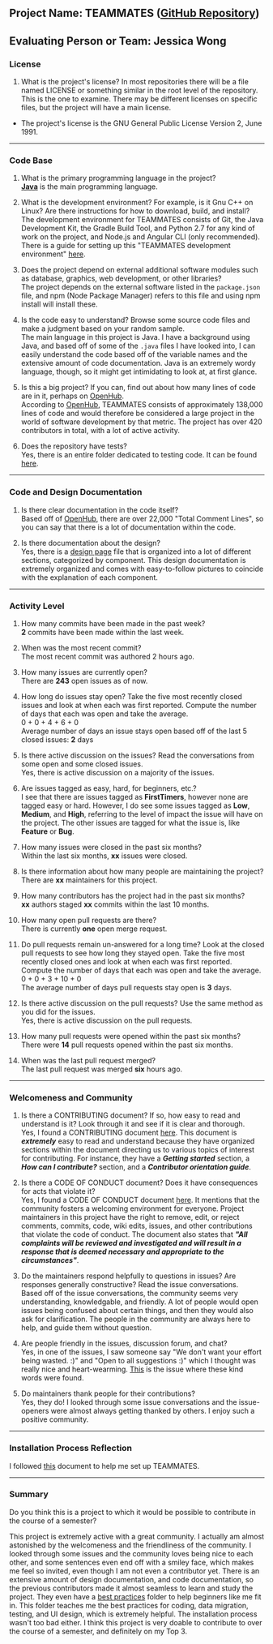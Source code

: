 **Project Name**:
TEAMMATES
([GitHub Repository](https://github.com/TEAMMATES/teammates))
---

**Evaluating Person or Team**: Jessica Wong
---


### License

1. What is the project's license?
In most repositories there will be a file named LICENSE or something similar in
the root level of the repository. This is the one to examine. There may be
different licenses on specific files, but the project will have a main license.

- The project's license is the GNU General Public License Version 2, June 1991.

---

### Code Base


1. What is the primary programming language in the project? <br>[**Java**](https://en.wikipedia.org/wiki/Java_(programming_language)) is the main programming language.

1. What is the development environment? For example, is it Gnu C++ on Linux? Are there instructions for how to download, build, and install? <br> The development environment for TEAMMATES consists of Git, the Java Development Kit, the Gradle Build Tool, and Python 2.7 for any kind of work on the project, and Node.js and Angular CLI (only recommended). There is a guide for setting up this "TEAMMATES development environment" [here](https://github.com/TEAMMATES/teammates/blob/master/docs/setting-up.md).

1. Does the project depend on external additional software modules such as database,  graphics, web development, or other libraries? <br> The project depends on the external software listed in the ```package.json``` file, and npm (Node Package Manager) refers to this file and using npm install will install these.

1. Is the code easy to understand? Browse some source code files and make a judgment based on your random sample. <br>
The main language in this project is Java. I have a background using Java, and based off of some of the ```.java``` files I have looked into, I can easily understand the code based off of the variable names and the extensive amount of code documentation. Java is an extremely wordy language, though, so it might get intimidating to look at, at first glance.

1. Is this a big project? If you can, find out about how many lines of code are in it, perhaps on [OpenHub](https://www.openhub.net/). <br>According to [OpenHub](https://www.openhub.net/p/teammates-on-github/analyses/latest/languages_summary), TEAMMATES consists of approximately 138,000 lines of code and would therefore be considered a large project in the world of software development by that metric. The project has over 420 contributors in total, with a lot of active activity.

1. Does the repository have tests?<br> Yes, there is an entire folder dedicated to testing code. It can be found [here](https://github.com/TEAMMATES/teammates/tree/master/src/test).
---

### Code and Design Documentation
1. Is there clear documentation in the code itself?<br>Based off of [OpenHub](https://www.openhub.net/p/teammates-on-github/analyses/latest/languages_summary), there are over 22,000 "Total Comment Lines", so you can say that there is a lot of documentation within the code. 

1. Is there documentation about the design?<br>Yes, there is a [design page](https://github.com/TEAMMATES/teammates/blob/master/docs/design.md) file that is organized into a lot of different sections, categorized by component. This design documentation is extremely organized and comes with easy-to-follow pictures to coincide with the explanation of each component.

---


### Activity Level


1. How many commits have been made in the past week?<br><b>2</b> commits have been made within the last week. 

1. When was the most recent commit?<br>The most recent commit was authored 2 hours ago. 

1. How many issues are currently open?<br>There are <b>243</b> open issues as of now.

1. How long do issues stay open? 
Take the five most recently closed issues and look at when each was first reported. Compute the number of days that each was open and take the average.<br>0 + 0 + 4 + 6 + 0<br>Average number of days an issue stays open based off of the last 5 closed issues: <b>2</b> days

1. Is there active discussion on the issues?
Read the conversations from some open and some closed issues.<br>Yes, there is active discussion on a majority of the issues.

1. Are issues tagged as easy, hard, for beginners, etc.?<br>I see that there are issues tagged as **FirstTimers**, however none are tagged easy or hard. However, I do see some issues tagged as **Low**, **Medium**, and **High**, referring to the level of impact the issue will have on the project. The other issues are tagged for what the issue is, like **Feature** or **Bug**. 

1. How many issues were closed in the past six months?<br>Within the last six months, <b>xx</b> issues were closed.

1. Is there information about how many people are maintaining the project?<br>There are **xx** maintainers for this project.

1. How many contributors has the project had in the past six months?<br>**xx** authors staged <b>xx</b> commits within the last 10 months.

1. How many open pull requests are there?<br>There is currently <b>one</b> open merge request.

1. Do pull requests remain un-answered for a long time? Look at the closed pull requests to see how long they stayed open.
Take the five most recently closed ones and look at when each was first reported.
Compute the number of days that each was open and take the average.<br>0 + 0 + 3 + 10 + 0 <br>The average number of days pull requests stay open is <b>3</b> days.

1. Is there active discussion on the pull requests? Use the same method as you did for the issues.<br>Yes, there is active discussion on the pull requests.

1. How many pull requests were opened within the past six months?<br>There were **14** pull requests opened within the past six months.

1. When was the last  pull request merged?<br>The last pull request was merged <b>six</b> hours ago.

---

### Welcomeness and Community

1. Is there a CONTRIBUTING document? If so, how easy to read and understand is it? Look through it and see if it is clear and thorough.<br>Yes, I found a CONTRIBUTING document [here](https://github.com/TEAMMATES/teammates/blob/master/docs/CONTRIBUTING.md). This document is ***extremely*** easy to read and understand because they have organized sections within the document directing us to various topics of interest for contributing. For instance, they have a ***Getting started*** section, a ***How can I contribute?*** section, and a ***Contributor orientation guide***.

1. Is there a CODE OF CONDUCT document? Does it have consequences for acts that violate it?<br>Yes, I found a CODE OF CONDUCT document [here](https://github.com/TEAMMATES/teammates/blob/master/.github/CODE_OF_CONDUCT.md). It mentions that the community fosters a welcoming environment for everyone. Project maintainers in this project have the right to remove, edit, or reject comments, commits, code, wiki edits, issues, and other contributions that violate the code of conduct. The document also states that ***"All complaints will be reviewed and investigated and will result in a response that is deemed necessary and appropriate to the circumstances"***.

1. Do the maintainers respond helpfully to questions in issues? Are responses generally constructive? Read the issue conversations.<br>Based off of the issue conversations, the community seems very understanding, knowledgable, and friendly. A lot of people would open issues being confused about certain things, and then they would also ask for clarification. The people in the community are always here to help, and guide them without question. 

1. Are people friendly in the issues, discussion forum, and chat?<br>Yes, in one of the issues, I saw someone say "We don't want your effort being wasted. :)" and "Open to all suggestions :)" which I thought was really nice and heart-wearming. [This](https://github.com/TEAMMATES/teammates/issues/9946) is the issue where these kind words were found.

1. Do maintainers thank people for their contributions?<br>
Yes, they do! I looked through some issue conversations and the issue-openers were almost always getting thanked by others. I enjoy such a positive community.

---

### Installation Process Reflection

I followed [this](https://github.com/TEAMMATES/teammates/blob/master/docs/setting-up.md) document to help me set up TEAMMATES. 

---

### Summary
Do you think this is a project to which it would be possible to contribute in the course of a semester?

This project is extremely active with a great community. I actually am almost astonished by the welcomeness and the friendliness of the community. I looked through some issues and the community loves being nice to each other, and some sentences even end off with a smiley face, which makes me feel so invited, even though I am not even a contributor yet. There is an extensive amount of design documentation, and code documentation, so the previous contributors made it almost seamless to learn and study the project. They even have a [best practices](https://github.com/TEAMMATES/teammates/tree/master/docs/best-practices) folder to help beginners like me fit in. This folder teaches me the best practices for coding, data migration, testing, and UI design, which is extremely helpful. The installation process wasn't too bad either. I think this project is very doable to contribute to over the course of a semester, and definitely on my Top 3. 
